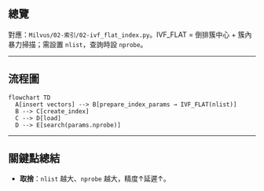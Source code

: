 ## 總覽

對應：`Milvus/02-索引/02-ivf_flat_index.py`。IVF_FLAT = 倒排簇中心 + 簇內暴力掃描；需設置 `nlist`，查詢時設 `nprobe`。

---

## 流程圖

```mermaid
flowchart TD
  A[insert vectors] --> B[prepare_index_params → IVF_FLAT(nlist)]
  B --> C[create_index]
  C --> D[load]
  D --> E[search(params.nprobe)]
```

---

## 關鍵點總結

- **取捨**：`nlist` 越大、`nprobe` 越大，精度↑延遲↑。


